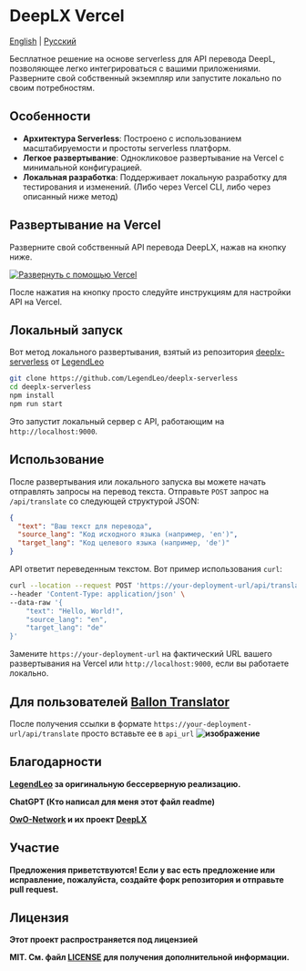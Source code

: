 
# DeepLX Vercel

[English](README.md) | [Русский](README_RU.md)

Бесплатное решение на основе serverless для API перевода DeepL, позволяющее легко интегрироваться с вашими приложениями. Разверните свой собственный экземпляр или запустите локально по своим потребностям.

## Особенности

- **Архитектура Serverless**: Построено с использованием масштабируемости и простоты serverless платформ.
- **Легкое развертывание**: Однокликовое развертывание на Vercel с минимальной конфигурацией.
- **Локальная разработка**: Поддерживает локальную разработку для тестирования и изменений. (Либо через Vercel CLI, либо через описанный ниже метод)

## Развертывание на Vercel

Разверните свой собственный API перевода DeepLX, нажав на кнопку ниже.

[![Развернуть с помощью Vercel](https://vercel.com/button)](https://vercel.com/new/clone?repository-url=https%3A%2F%2Fgithub.com%2Fbropines%2FDeeplx-vercel)

После нажатия на кнопку просто следуйте инструкциям для настройки API на Vercel.

## Локальный запуск

Вот метод локального развертывания, взятый из репозитория [deeplx-serverless](https://github.com/LegendLeo/deeplx-serverless/) от [LegendLeo](https://github.com/LegendLeo)

```bash
git clone https://github.com/LegendLeo/deeplx-serverless
cd deeplx-serverless
npm install
npm run start
```

Это запустит локальный сервер с API, работающим на `http://localhost:9000`.

## Использование

После развертывания или локального запуска вы можете начать отправлять запросы на перевод текста. Отправьте `POST` запрос на `/api/translate` со следующей структурой JSON:

```json
{
  "text": "Ваш текст для перевода",
  "source_lang": "Код исходного языка (например, 'en')",
  "target_lang": "Код целевого языка (например, 'de')"
}
```

API ответит переведенным текстом. Вот пример использования `curl`:

```bash
curl --location --request POST 'https://your-deployment-url/api/translate' \
--header 'Content-Type: application/json' \
--data-raw '{
    "text": "Hello, World!",
    "source_lang": "en",
    "target_lang": "de"
}'
```

Замените `https://your-deployment-url` на фактический URL вашего развертывания на Vercel или `http://localhost:9000`, если вы работаете локально.

## Для пользователей [Ballon Translator](https://github.com/dmMaze/BallonsTranslator)
После получения ссылки в формате `https://your-deployment-url/api/translate` просто вставьте ее в `api_url`
<b>
![изображение](https://github.com/bropines/Deeplx-vercel/assets/57861007/335afdf4-2c3c-4970-b266-2cabdb5c7931)


## Благодарности
[LegendLeo](https://github.com/LegendLeo) за оригинальную бессерверную реализацию.

ChatGPT (Кто написал для меня этот файл readme)

[OwO-Network](https://github.com/OwO-Network) и их проект [DeepLX](https://github.com/OwO-Network/DeepLX)

## Участие

Предложения приветствуются! Если у вас есть предложение или исправление, пожалуйста, создайте форк репозитория и отправьте pull request.

## Лицензия

Этот проект распространяется под лицензией

 MIT. См. файл [LICENSE](LICENSE) для получения дополнительной информации.
